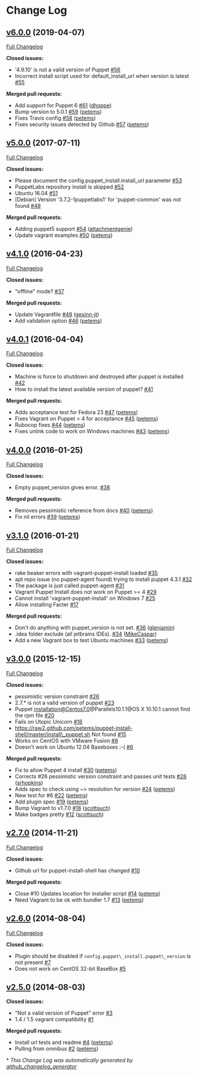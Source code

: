 # Change Log

## [v6.0.0](https://github.com/petems/vagrant-puppet-install/tree/v6.0.0) (2019-04-07)
[Full Changelog](https://github.com/petems/vagrant-puppet-install/compare/v5.0.0...v6.0.0)

**Closed issues:**

- '4.9.10' is not a valid version of Puppet [\#56](https://github.com/petems/vagrant-puppet-install/issues/56)
- Incorrect install script used for default\_install\_url when version is latest [\#55](https://github.com/petems/vagrant-puppet-install/issues/55)

**Merged pull requests:**

- Add support for Puppet 6 [\#61](https://github.com/petems/vagrant-puppet-install/pull/61) ([dhoppe](https://github.com/dhoppe))
- Bump version to 5.0.1 [\#59](https://github.com/petems/vagrant-puppet-install/pull/59) ([petems](https://github.com/petems))
- Fixes Travis config [\#58](https://github.com/petems/vagrant-puppet-install/pull/58) ([petems](https://github.com/petems))
- Fixes security issues detected by Github [\#57](https://github.com/petems/vagrant-puppet-install/pull/57) ([petems](https://github.com/petems))

## [v5.0.0](https://github.com/petems/vagrant-puppet-install/tree/v5.0.0) (2017-07-11)
[Full Changelog](https://github.com/petems/vagrant-puppet-install/compare/v4.1.0...v5.0.0)

**Closed issues:**

- Please document the config.puppet\_install.install\_url parameter [\#53](https://github.com/petems/vagrant-puppet-install/issues/53)
- PuppetLabs repository install is skipped [\#52](https://github.com/petems/vagrant-puppet-install/issues/52)
- Ubuntu 16.04 [\#51](https://github.com/petems/vagrant-puppet-install/issues/51)
- \[Debian\] Version '3.7.2-1puppetlabs1' for 'puppet-common' was not found [\#48](https://github.com/petems/vagrant-puppet-install/issues/48)

**Merged pull requests:**

- Adding puppet5 support [\#54](https://github.com/petems/vagrant-puppet-install/pull/54) ([attachmentgenie](https://github.com/attachmentgenie))
- Update vagrant examples [\#50](https://github.com/petems/vagrant-puppet-install/pull/50) ([petems](https://github.com/petems))

## [v4.1.0](https://github.com/petems/vagrant-puppet-install/tree/v4.1.0) (2016-04-23)
[Full Changelog](https://github.com/petems/vagrant-puppet-install/compare/v4.0.1...v4.1.0)

**Closed issues:**

- "offline" mode? [\#37](https://github.com/petems/vagrant-puppet-install/issues/37)

**Merged pull requests:**

- Update Vagrantfile [\#49](https://github.com/petems/vagrant-puppet-install/pull/49) ([gesinn-it](https://github.com/gesinn-it))
- Add validation option [\#46](https://github.com/petems/vagrant-puppet-install/pull/46) ([petems](https://github.com/petems))

## [v4.0.1](https://github.com/petems/vagrant-puppet-install/tree/v4.0.1) (2016-04-04)
[Full Changelog](https://github.com/petems/vagrant-puppet-install/compare/v4.0.0...v4.0.1)

**Closed issues:**

- Machine is force to shutdown and destroyed after puppet is installed [\#42](https://github.com/petems/vagrant-puppet-install/issues/42)
- How to install the latest available version of puppet? [\#41](https://github.com/petems/vagrant-puppet-install/issues/41)

**Merged pull requests:**

- Adds acceptance test for Fedora 23 [\#47](https://github.com/petems/vagrant-puppet-install/pull/47) ([petems](https://github.com/petems))
- Fixes Vagrant on Puppet \> 4 for acceptance [\#45](https://github.com/petems/vagrant-puppet-install/pull/45) ([petems](https://github.com/petems))
- Rubocop fixes [\#44](https://github.com/petems/vagrant-puppet-install/pull/44) ([petems](https://github.com/petems))
- Fixes unlink code to work on Windows machines [\#43](https://github.com/petems/vagrant-puppet-install/pull/43) ([petems](https://github.com/petems))

## [v4.0.0](https://github.com/petems/vagrant-puppet-install/tree/v4.0.0) (2016-01-25)
[Full Changelog](https://github.com/petems/vagrant-puppet-install/compare/v3.1.0...v4.0.0)

**Closed issues:**

- Empty puppet\_version gives error. [\#38](https://github.com/petems/vagrant-puppet-install/issues/38)

**Merged pull requests:**

- Removes pessimistic reference from docs [\#40](https://github.com/petems/vagrant-puppet-install/pull/40) ([petems](https://github.com/petems))
- Fix nil errors [\#39](https://github.com/petems/vagrant-puppet-install/pull/39) ([petems](https://github.com/petems))

## [v3.1.0](https://github.com/petems/vagrant-puppet-install/tree/v3.1.0) (2016-01-21)
[Full Changelog](https://github.com/petems/vagrant-puppet-install/compare/v3.0.0...v3.1.0)

**Closed issues:**

- rake beaker errors with vagrant-puppet-install loaded [\#35](https://github.com/petems/vagrant-puppet-install/issues/35)
- apt repo issue \(no puppet-agent found\) trying to install puppet 4.3.1 [\#32](https://github.com/petems/vagrant-puppet-install/issues/32)
- The package is just called puppet-agent [\#31](https://github.com/petems/vagrant-puppet-install/issues/31)
- Vagrant Puppet Install does not work on Puppet \>= 4 [\#29](https://github.com/petems/vagrant-puppet-install/issues/29)
- Cannot install 'vagrant-puppet-install' on Windows 7 [\#25](https://github.com/petems/vagrant-puppet-install/issues/25)
- Allow installing Facter [\#17](https://github.com/petems/vagrant-puppet-install/issues/17)

**Merged pull requests:**

- Don't do anything with puppet\_version is not set. [\#36](https://github.com/petems/vagrant-puppet-install/pull/36) ([glenjamin](https://github.com/glenjamin))
- .idea folder exclude \(all jetbrains IDEs\). [\#34](https://github.com/petems/vagrant-puppet-install/pull/34) ([MikeCaspar](https://github.com/MikeCaspar))
- Add a new Vagrant box to test Ubuntu machines [\#33](https://github.com/petems/vagrant-puppet-install/pull/33) ([petems](https://github.com/petems))

## [v3.0.0](https://github.com/petems/vagrant-puppet-install/tree/v3.0.0) (2015-12-15)
[Full Changelog](https://github.com/petems/vagrant-puppet-install/compare/v2.7.0...v3.0.0)

**Closed issues:**

- pessimistic version constraint [\#26](https://github.com/petems/vagrant-puppet-install/issues/26)
- 2.7.\* is not a valid version of puppet [\#23](https://github.com/petems/vagrant-puppet-install/issues/23)
- Puppet installation@Centos7.0@Parallels10.1.1@OS X 10.10.1 cannot find the rpm file [\#20](https://github.com/petems/vagrant-puppet-install/issues/20)
- Fails on Utopic Unicorn [\#16](https://github.com/petems/vagrant-puppet-install/issues/16)
- https://raw2.github.com/petems/puppet-install-shell/master/install\_puppet.sh Not found [\#15](https://github.com/petems/vagrant-puppet-install/issues/15)
- Works on CentOS with VMware Fusion [\#8](https://github.com/petems/vagrant-puppet-install/issues/8)
- Doesn't work on Ubuntu 12.04 Baseboxes :-\( [\#6](https://github.com/petems/vagrant-puppet-install/issues/6)

**Merged pull requests:**

- Fix to allow Puppet 4 install [\#30](https://github.com/petems/vagrant-puppet-install/pull/30) ([petems](https://github.com/petems))
- Corrects \#26 pessimistic version constraint and passes unit tests [\#28](https://github.com/petems/vagrant-puppet-install/pull/28) ([srhopkins](https://github.com/srhopkins))
- Adds spec to check using ~\> resolution for version [\#24](https://github.com/petems/vagrant-puppet-install/pull/24) ([petems](https://github.com/petems))
- New test for \#6 [\#22](https://github.com/petems/vagrant-puppet-install/pull/22) ([petems](https://github.com/petems))
- Add plugin spec [\#19](https://github.com/petems/vagrant-puppet-install/pull/19) ([petems](https://github.com/petems))
- Bump Vagrant to v1.7.0 [\#18](https://github.com/petems/vagrant-puppet-install/pull/18) ([scottsuch](https://github.com/scottsuch))
- Make badges pretty [\#12](https://github.com/petems/vagrant-puppet-install/pull/12) ([scottsuch](https://github.com/scottsuch))

## [v2.7.0](https://github.com/petems/vagrant-puppet-install/tree/v2.7.0) (2014-11-21)
[Full Changelog](https://github.com/petems/vagrant-puppet-install/compare/v2.6.0...v2.7.0)

**Closed issues:**

- Github url for puppet-install-shell has changed [\#10](https://github.com/petems/vagrant-puppet-install/issues/10)

**Merged pull requests:**

- Close \#10 Updates location for installer script [\#14](https://github.com/petems/vagrant-puppet-install/pull/14) ([petems](https://github.com/petems))
- Need Vagrant to be ok with bundler 1.7 [\#13](https://github.com/petems/vagrant-puppet-install/pull/13) ([petems](https://github.com/petems))

## [v2.6.0](https://github.com/petems/vagrant-puppet-install/tree/v2.6.0) (2014-08-04)
[Full Changelog](https://github.com/petems/vagrant-puppet-install/compare/v2.5.0...v2.6.0)

**Closed issues:**

- Plugin should be disabled if `config.puppet\_install.puppet\_version` is not present [\#7](https://github.com/petems/vagrant-puppet-install/issues/7)
- Does not work on CentOS 32-bit BaseBox [\#5](https://github.com/petems/vagrant-puppet-install/issues/5)

## [v2.5.0](https://github.com/petems/vagrant-puppet-install/tree/v2.5.0) (2014-08-03)
**Closed issues:**

- "Not a valid version of Puppet" error [\#3](https://github.com/petems/vagrant-puppet-install/issues/3)
- 1.4 / 1.5 vagrant compatibility [\#1](https://github.com/petems/vagrant-puppet-install/issues/1)

**Merged pull requests:**

- Install url tests and readme [\#4](https://github.com/petems/vagrant-puppet-install/pull/4) ([petems](https://github.com/petems))
- Pulling from omnibus [\#2](https://github.com/petems/vagrant-puppet-install/pull/2) ([petems](https://github.com/petems))



\* *This Change Log was automatically generated by [github_changelog_generator](https://github.com/skywinder/Github-Changelog-Generator)*